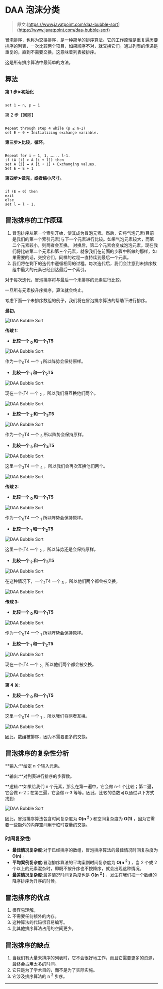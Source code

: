 # DAA 泡沫分类

> 原文:[https://www.javatpoint.com/daa-bubble-sort](https://www.javatpoint.com/daa-bubble-sort)

冒泡排序，也称为交换排序，是一种简单的排序算法。它的工作原理是重复遍历要排序的列表，一次比较两个项目，如果顺序不对，就交换它们。通过列表的传递是重复的，直到不需要交换，这意味着列表被排序。

这是所有排序算法中最简单的方法。

## 算法

**第 1 步➤初始化**

```

set 1 ← n, p ← 1 

```

第 2 步【回圈】

```

Repeat through step 4 while (p ≤ n-1) 
set E ← 0 ➤ Initializing exchange variable. 

```

**第三步➤比较，循环。**

```

Repeat for i ← 1, 1, …... l-1.
if (A [i] > A [i + 1]) then
set A [i] ↔ A [i + 1] ➤ Exchanging values. 
Set E ← E + 1

```

**第四步➤做完，或者缩小尺寸。**

```

if (E = 0) then 
exit 
else 
set l ← l - 1.

```

## 冒泡排序的工作原理

1.  冒泡排序从第一个索引开始，使其成为冒泡元素。然后，它将气泡元素(目前是我们的第一个索引元素)与下一个元素进行比较。如果气泡元素较大，而第二个元素较小，则两者会互换。
    对换后，第二个元素会变成泡泡元素。现在我们将比较第二个元素和第三个元素，就像我们在前面的步骤中所做的那样，如果需要的话，交换它们。同样的过程一直持续到最后一个元素。
2.  我们将在剩下的迭代中遵循相同的过程。每次迭代后，我们会注意到未排序数组中最大的元素已经到达最后一个索引。

对于每次迭代，冒泡排序将与最后一个未排序的元素进行比较。

一旦所有元素按升序排序，算法就会终止。

考虑下面一个未排序数组的例子，我们将在冒泡排序算法的帮助下进行排序。

**最初，**

![DAA Bubble Sort](../Images/b265ee4a579e24ee1c7cf7061f626caf.png)

**传球 1:**

*   **比较一个 <sub>0</sub> 和一个<sub>1</sub>T5**

![DAA Bubble Sort](../Images/705a02583175b6f5be3196cedc2bc7d2.png)

作为一个<sub>0</sub>T4 一个 <sub>1</sub> 所以阵势会保持原样。

*   **比较一个 <sub>1</sub> 和一个<sub>2</sub>T5**

![DAA Bubble Sort](../Images/313b98c9392c2fc44394264d16d0f6dd.png)

现在一个<sub>1</sub>T4 一个 <sub>2</sub> ，所以我们将互换他们两个。

![DAA Bubble Sort](../Images/9832329cf50a77d9f7de9f75eed4695e.png)

*   **比较一个 <sub>2</sub> 和一个<sub>3</sub>T5**

![DAA Bubble Sort](../Images/80512b1c0b6cce0b2ea1474aec1baa69.png)

作为一个<sub>2</sub>T4 一个 <sub>3</sub> 所以阵势会保持原样。

*   **比较一个 <sub>3</sub> 和一个<sub>4</sub>T5**

![DAA Bubble Sort](../Images/512221e290c47cdf3e17977c3ff8197e.png)

这里一个<sub>3</sub>T4 一个 <sub>4</sub> ，所以我们会再次互换他们两个。

![DAA Bubble Sort](../Images/84988d6deb669a8f98f8b6e94b9c3594.png)

**传球 2:**

*   **比较一个 <sub>0</sub> 和一个<sub>1</sub>T5**

![DAA Bubble Sort](../Images/ad1c8d022bed0363d3792d1873453f77.png)

作为一个<sub>0</sub>T4 一个 <sub>1</sub> 所以阵势会保持原样。

*   **比较一个 <sub>1</sub> 和一个<sub>2</sub>T5**

![DAA Bubble Sort](../Images/a754c401c75e27e4bbbb58c665058602.png)

这里一个<sub>1</sub>T4 一个 <sub>2</sub> ，所以阵势还是会保持原样。

*   **比较一个 <sub>2</sub> 和一个<sub>3</sub>T5**

![DAA Bubble Sort](../Images/3430ded8a56aa2788bc6b29d1fb5ba17.png)

在这种情况下，一个<sub>2</sub>T4 一个 <sub>3</sub> ，所以他们两个都会被交换。

![DAA Bubble Sort](../Images/38abe4955651b4d20b037ac3caaa2c47.png)

**传球 3:**

*   **比较一个 <sub>0</sub> 和一个<sub>1</sub>T5**

![DAA Bubble Sort](../Images/e731fd5d9663e396ceb9f17e173e9ca8.png)

作为一个<sub>0</sub>T4 一个 <sub>1</sub> 所以阵势会保持原样。

*   **比较一个 <sub>1</sub> 和一个<sub>2</sub>T5**

![DAA Bubble Sort](../Images/13dbeed04143713c568c7e65731c9a1c.png)

现在一个<sub>1</sub>T4 一个 <sub>2、</sub>所以他们两个都会被交换。

![DAA Bubble Sort](../Images/1e6a6840b6bfdf74699e5c5280886879.png)

**第 4 关:**

*   **比较一个 <sub>0</sub> 和一个<sub>1</sub>T5**

![DAA Bubble Sort](../Images/335025f0b9cc33795ea636344b02bfc3.png)

这里一个<sub>0</sub>T4 一个 <sub>1</sub> ，所以我们将两者互换。

![DAA Bubble Sort](../Images/c95fbe43eeb2e9048cf30215a258322a.png)

因此，数组被排序，因为不需要更多的交换。

## 冒泡排序的复杂性分析

**输入:**给定 n 个输入元素。

**输出:**对列表进行排序的步骤数。

**逻辑:**如果给我们 n 个元素，那么在第一遍中，它会做 n-1 个比较；第二遍，它会做 n-2；在第三遍，它会做 n-3 等等。因此，比较的总数可以通过以下方式找到:

![DAA Bubble Sort](../Images/8d89f6d0e92f43873fa6375d3e6f87fa.png)

因此，冒泡排序算法包含时间复杂度为 **O(n <sup>2</sup> )** 和空间复杂度为 **O(1)** ，因为它需要一些额外的内存空间用于临时变量的交换。

### 时间复杂性:

*   **最佳情况复杂度**:对于已经排序的数组，冒泡排序算法的最佳情况时间复杂度为 **O(n)** 。
*   **平均案例复杂度**:冒泡排序算法的平均案例时间复杂度为 **O(n <sup>2</sup> )** ，当 2 个或 2 个以上的元素混杂时，即既不按升序也不按降序，就会出现这种情况。
*   **最差情况复杂度**:最差情况时间复杂度也是 **O(n <sup>2</sup> )** ，发生在我们把一个数组的降序排序为升序的时候。

## 冒泡排序的优点

1.  很容易理解。
2.  不需要任何额外的内存。
3.  这种算法的代码很容易编写。
4.  比其他排序算法占用的空间更少。

## 冒泡排序的缺点

1.  当我们有大量未排序的列表时，它不会很好地工作，而且它需要更多的资源，最终会占用太多的时间。
2.  它只是为了学术目的，而不是为了实际实施。
3.  它涉及排序算法的 n <sup>2</sup> 步序。

* * *